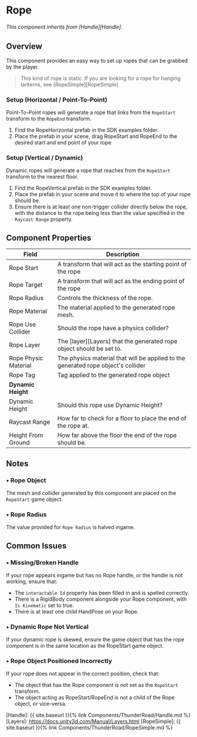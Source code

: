 # Rope
###### This component inherits from [Handle][Handle].

## Overview
This component provides an easy way to set up ropes that can be grabbed by the player.  

> This kind of rope is static. If you are looking for a rope for hanging lanterns, see [RopeSimple][RopeSimple]


### Setup (Horizontal / Point-To-Point)
Point-To-Point ropes will generate a rope that links from the `RopeStart` transform to the `RopeEnd` transform.
1. Find the RopeHorizontal prefab in the SDK examples folder.
2. Place the prefab in your scene, drag RopeStart and RopeEnd to the desired start and end point of your rope

### Setup (Vertical / Dynamic)
Dynamic ropes will generate a rope that reaches from the `RopeStart` transform to the nearest floor.
1. Find the RopeVertical prefab in the SDK examples folder.
2. Place the prefab in your scene and move it to where the top of your rope should be.
3. Ensure there is at least one non-trigger collider directly below the rope, with the distance to the rope being less than the value specified in the `Raycast Range` property.


## Component Properties

| Field                       | Description
| ---                         | ---
| Rope Start                  | A transform that will act as the starting point of the rope
| Rope Target                 | A transform that will act as the ending point of the rope
| Rope Radius                 | Controls the thickness of the rope.
| Rope Material               | The material applied to the generated rope mesh.
| Rope Use Collider           | Should the rope have a physics collider?
| Rope Layer                  | The [layer][Layers] that the generated rope object should be set to. 
| Rope Physic Material        | The physics material that will be applied to the generated rope object's collider
| Rope Tag                    | Tag applied to the generated rope object
| **Dynamic Height**
| Dynamic Height              | Should this rope use Dynamic Height?
| Raycast Range               | How far to check for a floor to place the end of the rope at.
| Height From Ground          | How far above the floor the end of the rope should be.

## Notes

### • Rope Object
The mesh and collider generated by this component are placed on the `RopeStart` game object. 

### • Rope Radius
The value provided for `Rope Radius` is halved ingame. 


## Common Issues

### • Missing/Broken Handle
If your rope appears ingame but has no Rope handle, or the handle is not working, ensure that:
- The `interactable Id` property has been filled in and is spelled correctly.
- There is a RigidBody component alongside your Rope component, with `Is Kinematic` set to true.
- There is at least one child HandPose on your Rope.

### • Dynamic Rope Not Vertical
If your dynamic rope is skewed, ensure the game object that has the rope component is in the same location as the RopeStart game object.

### • Rope Object Positioned Incorrectly
If your rope does not appear in the correct position, check that:
- The object that has the Rope component is not set as the `RopeStart` transform.
- The object acting as RopeStart/RopeEnd is not a child of the Rope object, or vice-versa.

[Handle]: {{ site.baseurl }}{% link Components/ThunderRoad/Handle.md %}
[Layers]: https://docs.unity3d.com/Manual/Layers.html
[RopeSimple]: {{ site.baseurl }}{% link Components/ThunderRoad/RopeSimple.md %}

